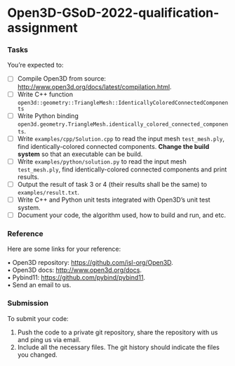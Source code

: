 # Open3D-GSoD-2022-qualification-assignment


### Tasks

You’re expected to:

- [ ] Compile Open3D from source: http://www.open3d.org/docs/latest/compilation.html.
- [ ] Write C++ function `open3d::geometry::TriangleMesh::IdenticallyColoredConnectedComponents`
- [ ] Write Python binding `open3d.geometry.TriangleMesh.identically_colored_connected_components`.
- [ ] Write `examples/cpp/Solution.cpp` to read the input mesh `test_mesh.ply`, find identically-colored connected components. **Change the build system** so that an executable can be build.
- [ ] Write `examples/python/solution.py` to read the input mesh `test_mesh.ply`, find identically-colored connected components and print results.
- [ ] Output the result of task 3 or 4 (their results shall be the same) to `examples/result.txt`.
- [ ] Write C++ and Python unit tests integrated with Open3D’s unit test system.
- [ ] Document your code, the algorithm used, how to build and run, and etc.

### Reference
Here are some links for your reference:

• Open3D repository: https://github.com/isl-org/Open3D. <br/>
• Open3D docs: http://www.open3d.org/docs. <br/>
• Pybind11: https://github.com/pybind/pybind11. <br/>
• Send an email to us. <br/>

### Submission

To submit your code:

1. Push the code to a private git repository, share the repository with us and ping us via email.<br/>
2. Include all the necessary files. The git history should indicate the files you changed.<br/>
